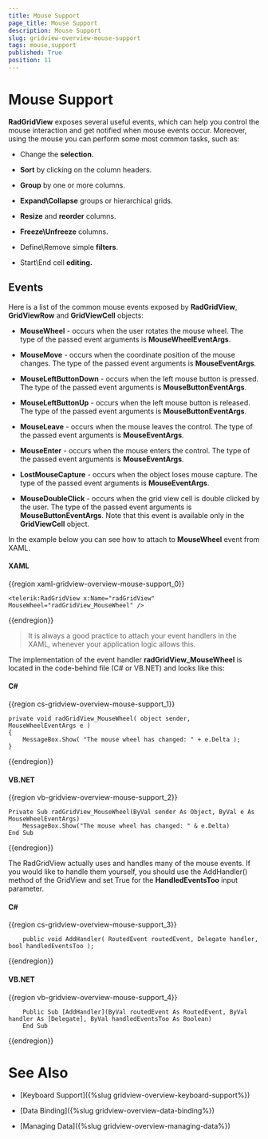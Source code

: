 ```yaml
---
title: Mouse Support
page_title: Mouse Support
description: Mouse Support
slug: gridview-overview-mouse-support
tags: mouse,support
published: True
position: 11
---
```


# Mouse Support

__RadGridView__ exposes several useful events, which can help you control the mouse interaction and get notified when mouse events occur. Moreover, using the mouse you can perform some most common tasks, such as:

* Change the __selection.__

* __Sort__ by clicking on the column headers.

* __Group__ by one or more columns.

* __Expand\Collapse__ groups or hierarchical grids.

* __Resize__ and __reorder__ columns.

* __Freeze\Unfreeze__ columns.

* Define\Remove simple __filters__.

* Start\End cell __editing.__

## Events

Here is a list of the common mouse events exposed by __RadGridView__, __GridViewRow__ and __GridViewCell__ objects:

* __MouseWheel__ - occurs when the user rotates the mouse wheel. The type of the passed event arguments is __MouseWheelEventArgs__.

* __MouseMove__ - occurs when the coordinate position of the mouse changes. The type of the passed event arguments is __MouseEventArgs__.

* __MouseLeftButtonDown__ - occurs when the left mouse button is pressed. The type of the passed event arguments is __MouseButtonEventArgs__.

* __MouseLeftButtonUp__ - occurs when the left mouse button is released. The type of the passed event arguments is __MouseButtonEventArgs__.

* __MouseLeave__ - occurs when the mouse leaves the control. The type of the passed event arguments is __MouseEventArgs__.

* __MouseEnter__ - occurs when the mouse enters the control. The type of the passed event arguments is __MouseEventArgs__.

* __LostMouseCapture__ - occurs when the object loses mouse capture. The type of the passed event arguments is __MouseEventArgs__.

* __MouseDoubleClick__ - occurs when the grid view cell is double clicked by the user. The type of the passed event arguments is __MouseButtonEventArgs__. Note that this event is available only in the __GridViewCell__ object.

In the example below you can see how to attach to __MouseWheel__ event from XAML.

#### __XAML__

{{region xaml-gridview-overview-mouse-support_0}}

	<telerik:RadGridView x:Name="radGridView" MouseWheel="radGridView_MouseWheel" />
{{endregion}}


>It is always a good practice to attach your event handlers in the XAML, whenever your application logic allows this.

The implementation of the event handler __radGridView_MouseWheel__ is located in the code-behind file (C# or VB.NET) and looks like this:

#### __C#__

{{region cs-gridview-overview-mouse-support_1}}

	private void radGridView_MouseWheel( object sender, MouseWheelEventArgs e )
	{
	    MessageBox.Show( "The mouse wheel has changed: " + e.Delta );
	}
{{endregion}}

#### __VB.NET__

{{region vb-gridview-overview-mouse-support_2}}

	Private Sub radGridView_MouseWheel(ByVal sender As Object, ByVal e As MouseWheelEventArgs)
	    MessageBox.Show("The mouse wheel has changed: " & e.Delta)
	End Sub
{{endregion}}

The RadGridView actually uses and handles many of the mouse events. If you would like to handle them yourself, you should use the AddHandler() method of the GridView and set True for the __HandledEventsToo__ input parameter.
        

#### __C#__

{{region cs-gridview-overview-mouse-support_3}}

	    public void AddHandler( RoutedEvent routedEvent, Delegate handler, bool handledEventsToo );
{{endregion}}


#### __VB.NET__

{{region vb-gridview-overview-mouse-support_4}}

	    Public Sub [AddHandler](ByVal routedEvent As RoutedEvent, ByVal handler As [Delegate], ByVal handledEventsToo As Boolean)
	    End Sub
{{endregion}}


# See Also

 * [Keyboard Support]({%slug gridview-overview-keyboard-support%})

 * [Data Binding]({%slug gridview-overview-data-binding%})

 * [Managing Data]({%slug gridview-overview-managing-data%})
